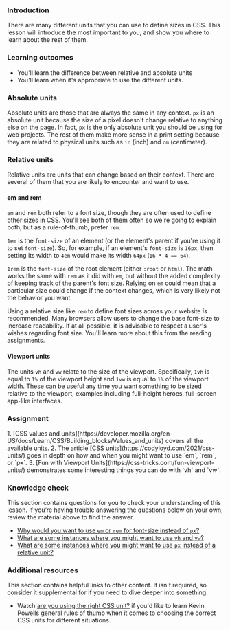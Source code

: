 ### Introduction
There are many different units that you can use to define sizes in CSS. This lesson will introduce the most important to you, and show you where to learn about the rest of them.

### Learning outcomes

* You'll learn the difference between relative and absolute units
* You'll learn when it's appropriate to use the different units.

### Absolute units

Absolute units are those that are always the same in any context. `px` is an absolute unit because the size of a pixel doesn't change relative to anything else on the page. In fact, `px` is the only absolute unit you should be using for web projects. The rest of them make more sense in a print setting because they are related to physical units such as `in` (inch) and `cm` (centimeter).

### Relative units
Relative units are units that can change based on their context. There are several of them that you are likely to encounter and want to use.

#### em and rem
`em` and `rem` both refer to a font size, though they are often used to define other sizes in CSS. You'll see both of them often so we're going to explain both, but as a rule-of-thumb, prefer `rem`.

`1em` is the `font-size` of an element (or the element's parent if you're using it to set `font-size`). So, for example, if an element's `font-size` is `16px`, then setting its width to `4em` would make its width `64px` (`16 * 4 == 64`). 

`1rem` is the `font-size` of the root element (either `:root` or `html`). The math works the same with `rem` as it did with `em`, but without the added complexity of keeping track of the parent's font size. Relying on `em` could mean that a particular size could change if the context changes, which is very likely not the behavior you want.

Using a relative size like `rem` to define font sizes across your website _is_ recommended. Many browsers allow users to change the base font-size to increase readability. If at all possible, it is advisable to respect a user's wishes regarding font size. You'll learn more about this from the reading assignments.

#### Viewport units

The units `vh` and `vw` relate to the size of the viewport. Specifically, `1vh` is equal to `1%` of the viewport height and `1vw` is equal to `1%` of the viewport width. These can be useful any time you want something to be sized relative to the viewport, examples including full-height heroes, full-screen app-like interfaces.

### Assignment
<div class="lesson-content__panel" markdown="1">
1. [CSS values and units](https://developer.mozilla.org/en-US/docs/Learn/CSS/Building_blocks/Values_and_units) covers all the available units.
2. The article [CSS units](https://codyloyd.com/2021/css-units/) goes in depth on how and when you might want to use `em`, `rem`, or `px`.
3. [Fun with Viewport Units](https://css-tricks.com/fun-viewport-units/) demonstrates some interesting things you can do with `vh` and `vw`.
</div>

### Knowledge check
This section contains questions for you to check your understanding of this lesson. If you’re having trouble answering the questions below on your own, review the material above to find the answer.

- [Why would you want to use `em` or `rem` for font-size instead of `px`?](#em-and-rem)
- [What are some instances where you might want to use `vh` and `vw`?](#viewport-units)
- [What are some instances where you might want to use `px` instead of a relative unit?](https://codyloyd.com/2021/css-units/)

### Additional resources
This section contains helpful links to other content. It isn't required, so consider it supplemental for if you need to dive deeper into something.

* Watch [are you using the right CSS unit?](https://www.youtube.com/watch?v=N5wpD9Ov_To) if you'd like to learn Kevin Powells general rules of thumb when it comes to choosing the correct CSS units for different situations.
